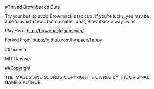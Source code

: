 #Thread Brownback's Cuts

Try your best to avoid Brownback's tax cuts. If you're lucky, you may be able to avoid a few... but no matter what, Brownback always wins.

Play Here: http://brownbackgame.com/

Forked From: https://github.com/hyspace/flappy

##License

MIT License

##Copyright

THE IMAGES' AND SOUNDS' COPYRIGHT IS OWNED BY THE ORIGINAL GAME'S AUTHOR.